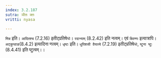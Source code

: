 ```yaml
---
index: 3.2.187
sutra: ञीतः क्तः
vritti: nyasa

---
```

`मिन्न` इति। `आदितश्च` (7.2.16) इतीट्प्रतिषेधः। `रदाभ्याम्` (8.2.42) इति नत्वम्। एवं `क्ष्विण्णः` इत्यात्रापि। `अट्कुप्वाङ`(8.4.2) इत्यादिना णत्वम्। `धृष्टः` इति। `धुपिशसी वैयात्ये` (7.2.19) इतीट्प्रतिषेधः, `ष्टुना ष्टुः` (8.4.41) इति ष्टुत्वम्।।